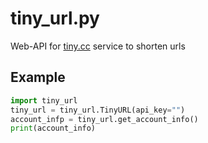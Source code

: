 # tiny_url.py
Web-API for [tiny.cc](https://tiny.cc) service to shorten urls

## Example
```python
import tiny_url
tiny_url = tiny_url.TinyURL(api_key="")
account_infp = tiny_url.get_account_info()
print(account_info)
```
